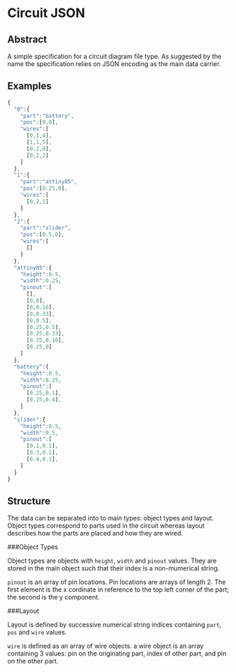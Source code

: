 Circuit JSON
============

Abstract
--------
A simple specification for a circuit diagram file type. As suggested by the name the specification relies on JSON encoding as the main data carrier. 

Examples
--------
```javascript
{
  "0":{
    "part":"battery",
    "pos":[0,0],
    "wires":[
      [0,1,4],
      [1,1,5],
      [0,2,0],
      [0,2,2]
    ]
  },
  "1":{
    "part":"attiny85",
    "pos":[0.25,0],
    "wires":[
      [0,2,1]
    ]
  },
  "2":{
    "part":"slider",
    "pos":[0.5,0],
    "wires":[
      []
    ]
  },
  "attiny85":{
    "height":0.5,
    "width":0.25,
    "pinout":[
      [],
      [0,0],
      [0,0.16],
      [0,0.33],
      [0,0.5],
      [0.25,0.5],
      [0.25,0.33],
      [0.25,0.16],
      [0.25,0]
    ]
  },
  "battery":{
    "height":0.5,
    "width":0.25,
    "pinout":[
      [0.25,0.1],
      [0.25,0.4],
    ]
  },
  "slider":{
    "height":0.5,
    "width":0.5,
    "pinout":[
      [0.1,0.1],
      [0.3,0.1],
      [0.4,0.1],
    ]
  }
}
```

Structure
---------
The data can be separated into to main types: object types and layout. Object types correspond to parts used in the circuit whereas layout describes how the parts are placed and how they are wired.

###Object Types

Object types are objects with `height`, `width` and `pinout` values. They are stored in the main object such that their index is a non-mumerical string.

`pinout` is an array of pin locations. Pin locations are arrays of length 2. The first element is the x cordinate in reference to the top left corner of the part; the second is the y component.

###Layout

Layout is defined by successive numerical string indices containing `part`, `pos` and `wire` values.

`wire` is defined as an array of wire objects.
a wire object is an array containing 3 values: pin on the originating part, index of other part, and pin on the other part. 





